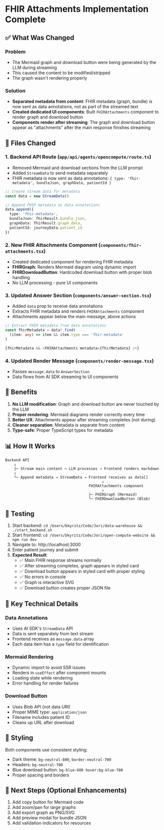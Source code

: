 # FHIR Attachments Implementation Complete

## ✅ What Was Changed

### Problem

- The Mermaid graph and download button were being generated by the LLM during streaming
- This caused the content to be modified/stripped
- The graph wasn't rendering properly

### Solution

- **Separated metadata from content**: FHIR metadata (graph, bundle) is now sent as data annotations, not as part of the streamed text
- **Created dedicated UI components**: Built `FHIRAttachments` component to render graph and download button
- **Components render after streaming**: The graph and download button appear as "attachments" after the main response finishes streaming

## 📁 Files Changed

### 1. **Backend API Route** (`app/api/agents/opencompute/route.ts`)

- Removed Mermaid and download sections from the LLM prompt
- Added `StreamData` to send metadata separately
- FHIR metadata is now sent as data annotations: `{ type: 'fhir-metadata', bundleJson, graphData, patientId }`

```typescript
// Create stream data for metadata
const data = new StreamData()

// Append FHIR metadata as data annotations
data.append({
  type: 'fhir-metadata',
  bundleJson: fhirResult.bundle_json,
  graphData: fhirResult.graph_data,
  patientId: journeyData.patient_id
})
```

### 2. **New FHIR Attachments Component** (`components/fhir-attachments.tsx`)

- Created dedicated component for rendering FHIR metadata
- **FHIRGraph**: Renders Mermaid diagram using dynamic import
- **FHIRDownloadButton**: Hardcoded download button with proper blob handling
- No LLM processing - pure UI components

### 3. **Updated Answer Section** (`components/answer-section.tsx`)

- Added `data` prop to receive data annotations
- Extracts FHIR metadata and renders `FHIRAttachments` component
- Attachments appear below the main message, above actions

```typescript
// Extract FHIR metadata from data annotations
const fhirMetadata = data?.find(
  (item: any) => item && item.type === 'fhir-metadata'
)

{fhirMetadata && <FHIRAttachments metadata={fhirMetadata} />}
```

### 4. **Updated Render Message** (`components/render-message.tsx`)

- Passes `message.data` to `AnswerSection`
- Data flows from AI SDK streaming to UI components

## 🎯 Benefits

1. **No LLM modification**: Graph and download button are never touched by the LLM
2. **Proper rendering**: Mermaid diagrams render correctly every time
3. **Better UX**: Attachments appear after streaming completes (not during)
4. **Cleaner separation**: Metadata is separate from content
5. **Type-safe**: Proper TypeScript types for metadata

## 📊 How It Works

```
Backend API
    ↓
    ├─ Stream main content → LLM processes → Frontend renders markdown
    ↓
    └─ Append metadata → StreamData → Frontend receives as data[]
                                            ↓
                                      FHIRAttachments component
                                            ↓
                                      ├─ FHIRGraph (Mermaid)
                                      └─ FHIRDownloadButton (Blob)
```

## 🧪 Testing

1. Start backend: `cd /Users/bkyritz/Code/Jori/data-warehouse && ./start_backend.sh`
2. Start frontend: `cd /Users/bkyritz/Code/Jori/open-compute-website && npm run dev`
3. Navigate to: http://localhost:3000
4. Enter patient journey and submit
5. **Expected Result**:
   - ✅ Main FHIR response streams normally
   - ✅ After streaming completes, graph appears in styled card
   - ✅ Download button appears in styled card with proper styling
   - ✅ No errors in console
   - ✅ Graph is interactive SVG
   - ✅ Download button creates proper JSON file

## 🔧 Key Technical Details

### Data Annotations

- Uses AI SDK's `StreamData` API
- Data is sent separately from text stream
- Frontend receives as `message.data` array
- Each data item has a `type` field for identification

### Mermaid Rendering

- Dynamic import to avoid SSR issues
- Renders in `useEffect` after component mounts
- Loading state while rendering
- Error handling for render failures

### Download Button

- Uses Blob API (not data URI)
- Proper MIME type: `application/json`
- Filename includes patient ID
- Cleans up URL after download

## 🎨 Styling

Both components use consistent styling:

- Dark theme: `bg-neutral-800`, `border-neutral-700`
- Headers: `bg-neutral-700`
- Blue download button: `bg-blue-600 hover:bg-blue-700`
- Proper spacing and borders

## 🚀 Next Steps (Optional Enhancements)

1. Add copy button for Mermaid code
2. Add zoom/pan for large graphs
3. Add export graph as PNG/SVG
4. Add preview modal for bundle JSON
5. Add validation indicators for resources
